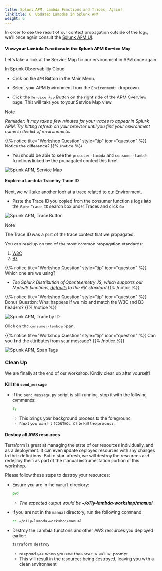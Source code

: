 ```yaml
---
title: Splunk APM, Lambda Functions and Traces, Again!
linkTitle: 6. Updated Lambdas in Splunk APM
weight: 6
---
```


In order to see the result of our context propagation outside of the logs, we'll once again consult the [Splunk APM UI](https://app.us1.signalfx.com/#/apm).

#### View your Lambda Functions in the Splunk APM Service Map
Let's take a look at the Service Map for our environment in APM once again.

In Splunk Observability Cloud:
- Click on the `APM` Button in the Main Menu.

- Select your APM Environment from the `Environment:` dropdown.

- Click the `Service Map` Button on the right side of the APM Overview page. This will take you to your Service Map view.

> [!NOTE]
> _Reminder: It may take a few minutes for your traces to appear in Splunk APM. Try hitting refresh on your browser until you find your environment name in the list of environments._

{{% notice title="Workshop Question" style="tip" icon="question" %}}
Notice the difference?
{{% /notice %}}

- You should be able to see the `producer-lambda` and `consumer-lambda` functions linked by the propagated context this time!

![Splunk APM, Service Map](../images/09-Manual-ServiceMap.png)

#### Explore a Lambda Trace by Trace ID
Next, we will take another look at a trace related to our Environment.

- Paste the Trace ID you copied from the consumer function's logs into the `View Trace ID` search box under Traces and click `Go`

![Splunk APM, Trace Button](../images/10-Manual-TraceButton.png)

> [!NOTE]
> The Trace ID was a part of the trace context that we propagated.

You can read up on two of the most common propagation standards:
1. [W3C](https:///www.w3.org/TR/trace-context/#traceparent-header)
2. [B3](https://github.com/openzipkin/b3-propagation#overall-process)

{{% notice title="Workshop Question" style="tip" icon="question" %}}
Which one are we using?
 - _The Splunk Distribution of Opentelemetry JS, which supports our NodeJS functions, [defaults](https://docs.splunk.com/observability/en/gdi/get-data-in/application/nodejs/splunk-nodejs-otel-distribution.html#defaults-of-the-splunk-distribution-of-opentelemetry-js) to the `W3C` standard_
{{% /notice %}}

{{% notice title="Workshop Question" style="tip" icon="question" %}}
Bonus Question: What happens if we mix and match the W3C and B3 headers?
{{% /notice %}}

![Splunk APM, Trace by ID](../images/11-Manual-TraceByID.png)

Click on the `consumer-lambda` span.

{{% notice title="Workshop Question" style="tip" icon="question" %}}
Can you find the attributes from your message?
{{% /notice %}}

![Splunk APM, Span Tags](../images/12-Manual-SpanTags.png)

### Clean Up
We are finally at the end of our workshop. Kindly clean up after yourself!

#### Kill the `send_message`
- If the `send_message.py` script is still running, stop it with the follwing commands:
  ```bash
  fg
  ```
  - This brings your background process to the foreground.
  - Next you can hit `[CONTROL-C]` to kill the process.

#### Destroy all AWS resources
Terraform is great at managing the state of our resources individually, and as a deployment. It can even update deployed resources with any changes to their definitions. But to start afresh, we will destroy the resources and redeploy them as part of the manual instrumentation portion of this workshop.

Please follow these steps to destroy your resources:
- Ensure you are in the `manual` directory:
  ```bash
  pwd
  ```
  - _The expected output would be **~/o11y-lambda-workshop/manual**_

- If you are not in the `manual` directory, run the following command:
  ```bash
  cd ~/o11y-lambda-workshop/manual
  ```

- Destroy the Lambda functions and other AWS resources you deployed earlier:
  ```bash
  terraform destroy
  ```
  - respond `yes` when you see the `Enter a value:` prompt
  - This will result in the resources being destroyed, leaving you with a clean environment
